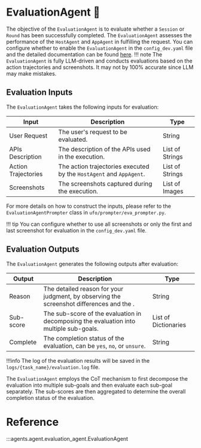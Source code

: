# EvaluationAgent 🧐

The objective of the `EvaluationAgent` is to evaluate whether a `Session` or `Round` has been successfully completed. The `EvaluationAgent` assesses the performance of the `HostAgent` and `AppAgent` in fulfilling the request. You can configure whether to enable the `EvaluationAgent` in the `config_dev.yaml` file and the detailed documentation can be found [here](../configurations/developer_configuration.md).
!!! note
    The `EvaluationAgent` is fully LLM-driven and conducts evaluations based on the action trajectories and screenshots. It may not by 100% accurate since LLM may make mistakes.


## Evaluation Inputs
The `EvaluationAgent` takes the following inputs for evaluation:

| Input | Description | Type |
| --- | --- | --- |
| User Request | The user's request to be evaluated. | String |
| APIs Description | The description of the APIs used in the execution. | List of Strings |
| Action Trajectories | The action trajectories executed by the `HostAgent` and `AppAgent`. | List of Strings |
| Screenshots | The screenshots captured during the execution. | List of Images |

For more details on how to construct the inputs, please refer to the `EvaluationAgentPrompter` class in `ufo/prompter/eva_prompter.py`.

!!! tip
    You can configure whether to use all screenshots or only the first and last screenshot for evaluation in the `config_dev.yaml` file.


## Evaluation Outputs
The `EvaluationAgent` generates the following outputs after evaluation:

| Output | Description | Type |
| --- | --- | --- |
| Reason | The detailed reason for your judgment, by observing the screenshot differences and the <Execution Trajectory>. | String |
| Sub-score | The sub-score of the evaluation in decomposing the evaluation into multiple sub-goals. | List of Dictionaries |
| Complete | The completion status of the evaluation, can be `yes`, `no`, or `unsure`. | String |


!!!info
    The log of the evaluation results will be saved in the `logs/{task_name}/evaluation.log` file.

The `EvaluationAgent` employs the CoT mechanism to first decompose the evaluation into multiple sub-goals and then evaluate each sub-goal separately. The sub-scores are then aggregated to determine the overall completion status of the evaluation.

# Reference

:::agents.agent.evaluation_agent.EvaluationAgent

